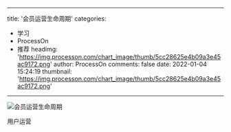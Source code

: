
---
title: '会员运营生命周期'
categories: 
 - 学习
 - ProcessOn
 - 推荐
headimg: 'https://img.processon.com/chart_image/thumb/5cc28625e4b09a3e45ac9172.png'
author: ProcessOn
comments: false
date: 2022-01-04 15:24:19
thumbnail: 'https://img.processon.com/chart_image/thumb/5cc28625e4b09a3e45ac9172.png'
---

<div>   
<img class="thumb" alt="会员运营生命周期" src="https://img.processon.com/chart_image/thumb/5cc28625e4b09a3e45ac9172.png" referrerpolicy="no-referrer">
<p>用户运营</p>  
</div>
            
